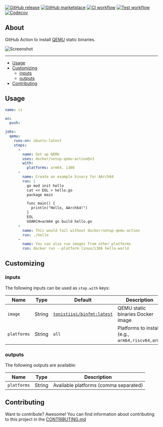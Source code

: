 [![GitHub release](https://img.shields.io/github/release/docker/setup-qemu-action.svg?style=flat-square)](https://github.com/docker/setup-qemu-action/releases/latest)
[![GitHub marketplace](https://img.shields.io/badge/marketplace-docker--setup--qemu-blue?logo=github&style=flat-square)](https://github.com/marketplace/actions/docker-setup-qemu)
[![CI workflow](https://img.shields.io/github/actions/workflow/status/docker/setup-qemu-action/ci.yml?branch=master&label=ci&logo=github&style=flat-square)](https://github.com/docker/setup-qemu-action/actions?workflow=ci)
[![Test workflow](https://img.shields.io/github/actions/workflow/status/docker/setup-qemu-action/test.yml?branch=master&label=test&logo=github&style=flat-square)](https://github.com/docker/setup-qemu-action/actions?workflow=test)
[![Codecov](https://img.shields.io/codecov/c/github/docker/setup-qemu-action?logo=codecov&style=flat-square)](https://codecov.io/gh/docker/setup-qemu-action)

## About

GitHub Action to install [QEMU](https://github.com/qemu/qemu) static binaries.

![Screenshot](.github/setup-qemu-action.png)

___

* [Usage](#usage)
* [Customizing](#customizing)
  * [inputs](#inputs)
  * [outputs](#outputs)
* [Contributing](#contributing)

## Usage

```yaml
name: ci

on:
  push:

jobs:
  qemu:
    runs-on: ubuntu-latest
    steps:
      -
        name: Set up QEMU
        uses: docker/setup-qemu-action@v3
        with:
          platforms: arm64, i386
      -
        name: Create an example binary for AArch64
        run: |
          go mod init hello
          cat << EOL > hello.go
          package main

          func main() {
            println("Hello, AArch64!")
          }
          EOL
          GOARCH=arm64 go build hello.go
      -
        name: This would fail without docker/setup-qemu-action
        run: ./hello
      -
        name: You can also run images from other platforms
        run: docker run --platform linux/i386 hello-world
```

## Customizing

### inputs

The following inputs can be used as `step.with` keys:

| Name        | Type   | Default                                                                       | Description                                      |
|-------------|--------|-------------------------------------------------------------------------------|--------------------------------------------------|
| `image`     | String | [`tonistiigi/binfmt:latest`](https://hub.docker.com/r/tonistiigi/binfmt/tags) | QEMU static binaries Docker image                |
| `platforms` | String | `all`                                                                         | Platforms to install (e.g., `arm64,riscv64,arm`) |

### outputs

The following outputs are available:

| Name          | Type    | Description                           |
|---------------|---------|---------------------------------------|
| `platforms`   | String  | Available platforms (comma separated) |

## Contributing

Want to contribute? Awesome! You can find information about contributing to
this project in the [CONTRIBUTING.md](/.github/CONTRIBUTING.md)

